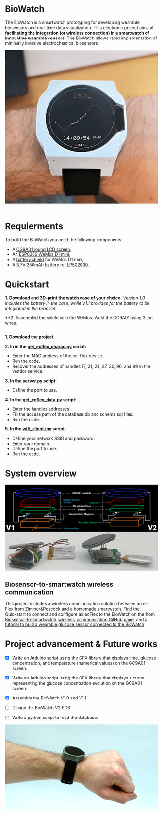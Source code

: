# BioWatch
The BioWatch is a smartwatch prototyping for developing wearable biosensors and real-time data visualization. This electronic project aims at **facilitating the integration (or wireless connection) in a smartwatch of innovative wearable sensors**. The BioWatch allows rapid implementation of minimally invasive electrochemical biosensors. 

<p align="center">
  <img src=https://github.com/DeVinci-Innovation-Center/BioWatch/blob/main/images/bioWatch-V1.0.png?raw=true "BioWatch V1.0">
</p>

***
# Requierments

To build the BioWatch you need the following components:
* A [CG9A01 round LCD screen](https://www.kubii.fr/ecrans-supports/3242-ecran-rond-lcd-1-28-pouces-3272496305625.html),
* An [ESP8266 WeMos D1 mini](https://www.amazon.fr/ESP8266-ESP-12F-D%C3%A9veloppement-NodeMCU-Compatible/dp/B093G72SHN/ref=sr_1_2?__mk_fr_FR=%C3%85M%C3%85%C5%BD%C3%95%C3%91&crid=3EZYZ6R68PT6Z&keywords=wemos%2Bd1%2Bmini&qid=1677507885&s=electronics&sprefix=wemos%2Bd1%2Bmini%2Celectronics%2C98&sr=1-2&th=1),
* A [battery shield](https://www.amazon.fr/AZDelivery-Batterie-lithium-Arduino-incluant/dp/B07XG817P8/ref=sr_1_1?__mk_fr_FR=%C3%85M%C3%85%C5%BD%C3%95%C3%91&crid=QAPOVML7V5FP&keywords=wemos+d1+mini+battery+shield&qid=1677508193&s=electronics&sprefix=wemos+d1+mini+battery+shield%2Celectronics%2C97&sr=1-1-catcorr) for WeMos D1 mini,
* A 3.7V 250mAh battery ref [LP502030](https://www.amazon.fr/EEMB-Batterie-Rechargeable-Navigation-Enregistreur/dp/B08FD3V6TF).
  
# Quickstart

**1. Download and 3D-print the [watch case](https://github.com/DeVinci-Innovation-Center/BioWatch/tree/main/hardware) of your choice.** 
*Version 1.0 includes the battery in the case, while V1.1 provides for the battery to be integrated in the bracelet.*

**2. Assembled the shield with the WeMos. Weld the GC9A01 using 3 cm wires.




***

**1. Download the project.** 

**2. In in the [get_ecflex_charac.py](https://github.com/DeVinci-Innovation-Center/Smartwatch/blob/main/get_ecflex_charac.py) script:**
* Enter the MAC address of the ec-Flex device.
* Run the code.
* Recover the addresses of handles 17, 21, 24, 27, 30, 96, and 99 in the vendor service. 

**3. In the [server.py](https://github.com/DeVinci-Innovation-Center/Biosensor-to-smartwatch_wireless_communication/blob/main/biosensor/server.py) script:**
* Define the port to use.

**4. In the [get_ecflex_data.py](https://github.com/DeVinci-Innovation-Center/Smartwatch/blob/main/get_ecflex_data.py) script:**
* Enter the handles addresses.
* Fill the access path of the database.db and schema.sql files.
* Run the code.

**5. In the [wifi_client.ino](https://github.com/DeVinci-Innovation-Center/Biosensor-to-smartwatch_wireless_communication/blob/main/smartwatch/wifi_client/wifi_client.ino) script:**
* Define your network SSID and password.
* Enter your domain.
* Define the port to use.
* Run the code.

# System overview

<p align="center">
  <img src=https://github.com/DeVinci-Innovation-Center/BioWatch/blob/main/images/BioWatch-V1-V2-schemes.png?raw=true "BioWatch V1 and V2 overview">
</p>

## Biosensor-to-smartwatch wireless communication
This project includes a wireless communication solution between an ec-Flex from [Zimmer&Peacock](https://www.zimmerpeacocktech.com/products/) and a homemade smartwatch. Find the Quickstart to connect and configure an ecFlex to the BioWatch on the from [Biosensor-to-smartwatch_wireless_communication GitHub page](https://github.com/DeVinci-Innovation-Center/Biosensor-to-smartwatch_wireless_communication), and [a tutorial to buid a wearable glucose sensor connected to the BioWatch](https://dvic.devinci.fr/tutorial/glucose-biosensor). 


# Project advancement & Future works

- [x] Write an Arduino script using the GFX library that displays time, glucose concentration, and temperature (numerical values) on the GC9A01 screen.
- [x] Write an Arduino script using the GFX library that displays a curve representing the glucose concentration evolution on the GC9A01 screen.
- [x] Assemble the BioWatch V1.0 and V1.1. 
- [ ] Design the BioWatch V2 PCB.
- [ ] Write a python script to read the database.


<p align="center">
  <img src=https://github.com/DeVinci-Innovation-Center/BioWatch/blob/main/images/BioWatch-photo-white-box-profil.png?raw=true>
</p>